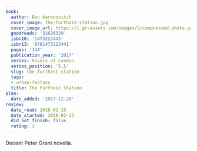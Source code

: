 ```yaml
---
book:
  author: Ben Aaronovitch
  cover_image: the-furthest-station.jpg
  cover_image_url: https://i.gr-assets.com/images/S/compressed.photo.goodreads.com/books/1488204086l/31626329._SX98_.jpg
  goodreads: '31626329'
  isbn10: '1473222443'
  isbn13: '9781473222441'
  pages: '144'
  publication_year: '2017'
  series: Rivers of London
  series_position: '5.5'
  slug: the-furthest-station
  tags:
  - urban-fantasy
  title: The Furthest Station
plan:
  date_added: '2017-12-20'
review:
  date_read: 2018-02-15
  date_started: 2018-02-15
  did_not_finish: false
  rating: 3
---
```


Decent Peter Grant novella.
